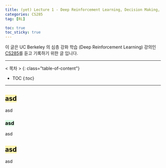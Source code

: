 ```yaml
---
title: (yet) Lecture 1 - Deep Reinforcement Learning, Decision Making, and Control
categories: CS285
tag: [RL]

toc: true
toc_sticky: true
---
```



이 글은 UC Berkeley 의 심층 강화 학습 (Deep Reinforcement Learning) 강의인 [CS285](http://rail.eecs.berkeley.edu/deeprlcourse/)를 듣고 기록하기 위한 글 입니다. 

---
< 목차 >
{: class="table-of-content"}
* TOC
{:toc}
---


## <mark style='background-color: #fff5b1'> asd </mark>

asd

### <mark style='background-color: #dcffe4'> asd </mark>

asd

## <mark style='background-color: #fff5b1'> asd </mark>

asd

